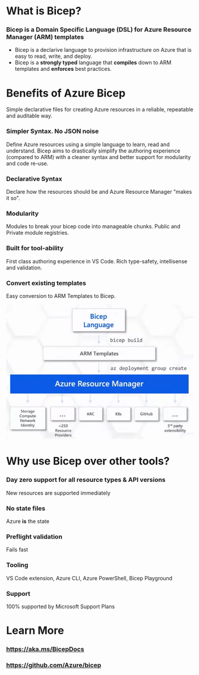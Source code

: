 # What is Bicep?
### Bicep is a Domain Specific Language (DSL) for Azure Resource Manager (ARM) templates
- Bicep is a declarive language to provision infrastructure on Azure that is easy to read, write, and deploy.
- Bicep is a **strongly typed** language that **compiles** down to ARM templates and **enforces** best practices.

# Benefits of Azure Bicep
Simple declarative files for creating Azure resources in a reliable, repeatable and auditable way.

### Simpler Syntax. No JSON noise
Define Azure resources using a simple language to learn, read and understand. Bicep aims to drastically simplify the authoring experience (compared to ARM) with a cleaner syntax and better support for modularity and code re-use.

### Declarative Syntax
Declare how the resources should be and Azure Resource Manager "makes it so".

### Modularity
Modules to break your bicep code into manageable chunks. Public and Private module registries.

### Built for tool-ability
First class authoring experience in VS Code. Rich type-safety, intellisense and validation.

### Convert existing templates
Easy conversion to ARM Templates to Bicep.

![Bicep Language](ReadMeResources/bicep.jpg)
# Why use Bicep over other tools?
### Day zero support for all resource types & API versions
New resources are supported immediately

### No state files
Azure **is** the state

### Preflight validation
Fails fast

### Tooling
VS Code extension, Azure CLI, Azure PowerShell, Bicep Playground

### Support
100% supported by Microsoft Support Plans

# Learn More
### https://aka.ms/BicepDocs
### https://github.com/Azure/bicep
